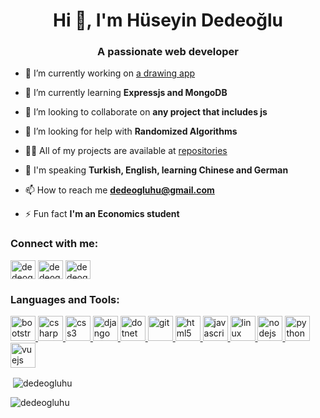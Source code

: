 <h1 align="center">Hi 👋, I'm Hüseyin Dedeoğlu</h1>
<h3 align="center">A passionate web developer</h3>

- 🔭 I’m currently working on [a drawing app](https://github.com/dedeogluhu/YouShouldDraw)

- 🌱 I’m currently learning **Expressjs and MongoDB**

- 👯 I’m looking to collaborate on **any project that includes js**

- 🤝 I’m looking for help with **Randomized Algorithms**

- 👨‍💻 All of my projects are available at [repositories](https://github.com/dedeogluhu?tab=repositories)

- 💬 I'm speaking **Turkish, English, learning Chinese and German**

- 📫 How to reach me **dedeogluhu@gmail.com**

- ⚡ Fun fact **I'm an Economics student**

<p align="left">
<h3 align="left">Connect with me:</h3>
<a href="https://twitter.com/dedeogluhu" target="blank"><img align="center" src="https://cdn.jsdelivr.net/npm/simple-icons@3.0.1/icons/twitter.svg" alt="dedeogluhu" height="30" width="40" /></a>
<a href="https://linkedin.com/in/dedeogluhu" target="blank"><img align="center" src="https://cdn.jsdelivr.net/npm/simple-icons@3.0.1/icons/linkedin.svg" alt="dedeogluhu" height="30" width="40" /></a>
<a href="https://instagram.com/dedeogluhu" target="blank"><img align="center" src="https://cdn.jsdelivr.net/npm/simple-icons@3.0.1/icons/instagram.svg" alt="dedeogluhu" height="30" width="40" /></a>
</p>

<h3 align="left">Languages and Tools:</h3>
<a href="https://getbootstrap.com" target="_blank"> <img src="https://devicons.github.io/devicon/devicon.git/icons/bootstrap/bootstrap-plain.svg" alt="bootstrap" width="40" height="40"/> </a> <a href="https://www.w3schools.com/cs/" target="_blank"> <img src="https://devicons.github.io/devicon/devicon.git/icons/csharp/csharp-original.svg" alt="csharp" width="40" height="40"/> </a> <a href="https://www.w3schools.com/css/" target="_blank"> <img src="https://devicons.github.io/devicon/devicon.git/icons/css3/css3-original-wordmark.svg" alt="css3" width="40" height="40"/> </a> <a href="https://www.djangoproject.com/" target="_blank"> <img src="https://devicons.github.io/devicon/devicon.git/icons/django/django-original.svg" alt="django" width="40" height="40"/> </a> <a href="https://dotnet.microsoft.com/" target="_blank"> <img src="https://devicons.github.io/devicon/devicon.git/icons/dot-net/dot-net-original-wordmark.svg" alt="dotnet" width="40" height="40"/> </a> <a href="https://git-scm.com/" target="_blank"> <img src="https://www.vectorlogo.zone/logos/git-scm/git-scm-icon.svg" alt="git" width="40" height="40"/> </a> <a href="https://www.w3.org/html/" target="_blank"> <img src="https://devicons.github.io/devicon/devicon.git/icons/html5/html5-original-wordmark.svg" alt="html5" width="40" height="40"/> </a> <a href="https://developer.mozilla.org/en-US/docs/Web/JavaScript" target="_blank"> <img src="https://devicons.github.io/devicon/devicon.git/icons/javascript/javascript-original.svg" alt="javascript" width="40" height="40"/> </a> <a href="https://www.linux.org/" target="_blank"> <img src="https://devicons.github.io/devicon/devicon.git/icons/linux/linux-original.svg" alt="linux" width="40" height="40"/> </a> <a href="https://nodejs.org" target="_blank"> <img src="https://devicons.github.io/devicon/devicon.git/icons/nodejs/nodejs-original-wordmark.svg" alt="nodejs" width="40" height="40"/> </a> <a href="https://www.python.org" target="_blank"> <img src="https://devicons.github.io/devicon/devicon.git/icons/python/python-original.svg" alt="python" width="40" height="40"/> </a> <a href="https://vuejs.org/" target="_blank"> <img src="https://devicons.github.io/devicon/devicon.git/icons/vuejs/vuejs-original-wordmark.svg" alt="vuejs" width="40" height="40"/> </a> 


<p>&nbsp;<img align="center" src="https://github-readme-stats.vercel.app/api?username=dedeogluhu&show_icons=true" alt="dedeogluhu" /></p>
<p><img align="left" src="https://github-readme-stats.vercel.app/api/top-langs/?username=dedeogluhu&layout=compact" alt="dedeogluhu" /></p>

